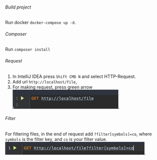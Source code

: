 ###### Build project

Run docker `docker-compose up -d`.

###### Composer

Run `composer install`

###### Request

1. In IntelliJ IDEA press `Shift CMD N` and select HTTP-Request.
2. Add url `http://localhost/file`,
3. For making request, press green arrow ![Image description](https://github.com/PetrenkoBohdan/ApiEndPoint/blob/master/files/Снимок%20экрана%202020-03-23%20в%2014.36.29.png).

###### Filter

For filtering files, in the end of request add  `?filter[symbols]=co`,
where `symbols` is the filter key, and `co` is your filter value.
![Image description](https://github.com/PetrenkoBohdan/ApiEndPoint/blob/master/files/Снимок%20экрана%202020-03-23%20в%2014.56.26.png).
